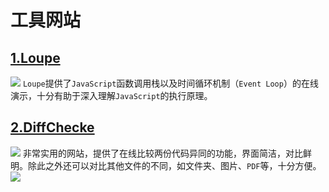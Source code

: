 # 工具网站

## [1.Loupe](http://latentflip.com/loupe)
![](http://ahuntsun.gitee.io/blogimagebed/img/vuepress/website/8/1.png)
`Loupe`提供了`JavaScript`函数调用栈以及时间循环机制（`Event Loop`）的在线演示，十分有助于深入理解`JavaScript`的执行原理。

## [2.DiffChecke](https://www.diffchecker.com/diff)
![](http://ahuntsun.gitee.io/blogimagebed/img/vuepress/website/8/2.png)
非常实用的网站，提供了在线比较两份代码异同的功能，界面简洁，对比鲜明。除此之外还可以对比其他文件的不同，如文件夹、图片、`PDF`等，十分方便。
![](http://ahuntsun.gitee.io/blogimagebed/img/vuepress/website/8/2.5.png)


